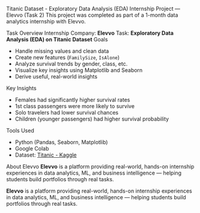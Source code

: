 Titanic Dataset - Exploratory Data Analysis (EDA)
Internship Project — Elevvo (Task 2)
This project was completed as part of a 1-month data analytics internship with Elevvo.

Task Overview
Internship Company: **Elevvo**
Task: **Exploratory Data Analysis (EDA) on Titanic Dataset**
Goals

- Handle missing values and clean data
- Create new features (`FamilySize`, `IsAlone`)
- Analyze survival trends by gender, class, etc.
- Visualize key insights using Matplotlib and Seaborn
- Derive useful, real-world insights

Key Insights

- Females had significantly higher survival rates
- 1st class passengers were more likely to survive
- Solo travelers had lower survival chances
- Children (younger passengers) had higher survival probability

Tools Used

- Python (Pandas, Seaborn, Matplotlib)
- Google Colab
- Dataset: [Titanic - Kaggle](https://www.kaggle.com/competitions/titanic/data)

About Elevvo
**Elevvo** is a platform providing real-world, hands-on internship experiences in data analytics, ML, and business intelligence — helping students build portfolios through real tasks.


**Elevvo** is a platform providing real-world, hands-on internship experiences in data analytics, ML, and business intelligence — helping students build portfolios through real tasks.

